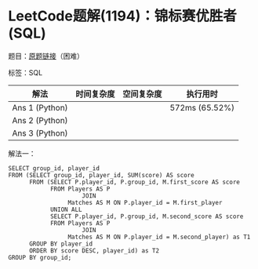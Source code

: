 # LeetCode题解(1194)：锦标赛优胜者(SQL)

题目：[原题链接](https://leetcode-cn.com/problems/tournament-winners/)（困难）

标签：SQL

| 解法           | 时间复杂度 | 空间复杂度 | 执行用时       |
| -------------- | ---------- | ---------- | -------------- |
| Ans 1 (Python) |            |            | 572ms (65.52%) |
| Ans 2 (Python) |            |            |                |
| Ans 3 (Python) |            |            |                |

解法一：

```mysql
SELECT group_id, player_id
FROM (SELECT group_id, player_id, SUM(score) AS score
      FROM (SELECT P.player_id, P.group_id, M.first_score AS score
            FROM Players AS P
                     JOIN
                 Matches AS M ON P.player_id = M.first_player
            UNION ALL
            SELECT P.player_id, P.group_id, M.second_score AS score
            FROM Players AS P
                     JOIN
                 Matches AS M ON P.player_id = M.second_player) as T1
      GROUP BY player_id
      ORDER BY score DESC, player_id) as T2
GROUP BY group_id;
```